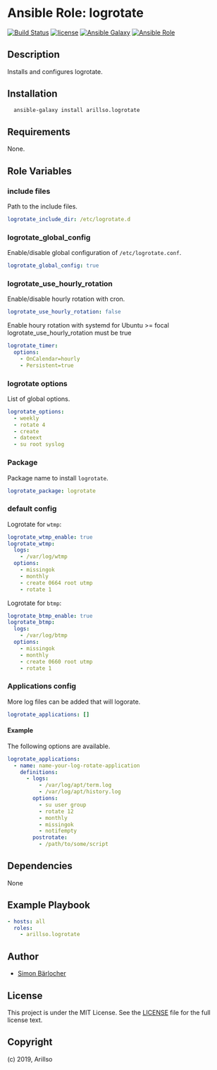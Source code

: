 # Ansible Role: logrotate

[![Build Status](https://img.shields.io/travis/arillso/ansible.logrotate.svg?branch=master&style=popout-square)](https://travis-ci.org/arillso/ansible.logrotate) [![license](https://img.shields.io/github/license/mashape/apistatus.svg?style=popout-square)](https://sbaerlo.ch/licence) [![Ansible Galaxy](https://img.shields.io/badge/ansible--galaxy-logrotate-blue.svg?style=popout-square)](https://galaxy.ansible.com/arillso/logrotate) [![Ansible Role](https://img.shields.io/ansible/role/d/23110.svg?style=popout-square)](https://galaxy.ansible.com/arillso/logrotate)

## Description

Installs and configures logrotate.

## Installation

```bash
  ansible-galaxy install arillso.logrotate
```

## Requirements

None.

## Role Variables

### include files

Path to the include files.

```yml
logrotate_include_dir: /etc/logrotate.d
```

### logrotate_global_config

Enable/disable global configuration of `/etc/logrotate.conf`.

```yml
logrotate_global_config: true
```

### logrotate_use_hourly_rotation

Enable/disable hourly rotation with cron.

```yml
logrotate_use_hourly_rotation: false
```

Enable houry rotation with systemd for Ubuntu >= focal
logrotate_use_hourly_rotation must be true

```yml
logrotate_timer:
  options:
    - OnCalendar=hourly
    - Persistent=true
```

### logrotate options

List of global options.

```yml
logrotate_options:
  - weekly
  - rotate 4
  - create
  - dateext
  - su root syslog
```

### Package

Package name to install `logrotate`.

```yml
logrotate_package: logrotate
```

### default config

Logrotate for `wtmp`:

```yml
logrotate_wtmp_enable: true
logrotate_wtmp:
  logs:
    - /var/log/wtmp
  options:
    - missingok
    - monthly
    - create 0664 root utmp
    - rotate 1
```

Logrotate for `btmp`:

```yml
logrotate_btmp_enable: true
logrotate_btmp:
  logs:
    - /var/log/btmp
  options:
    - missingok
    - monthly
    - create 0660 root utmp
    - rotate 1
```

### Applications config

More log files can be added that will logorate.

```yml
logrotate_applications: []
```

#### Example

The following options are available.

```yml
logrotate_applications:
  - name: name-your-log-rotate-application
    definitions:
      - logs:
          - /var/log/apt/term.log
          - /var/log/apt/history.log
        options:
          - su user group
          - rotate 12
          - monthly
          - missingok
          - notifempty
        postrotate:
          - /path/to/some/script
```

## Dependencies

None

## Example Playbook

```yml
- hosts: all
  roles:
    - arillso.logrotate
```

## Author

- [Simon Bärlocher](https://sbaerlocher.ch)

## License

This project is under the MIT License. See the [LICENSE](https://sbaerlo.ch/licence) file for the full license text.

## Copyright

(c) 2019, Arillso

